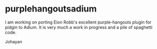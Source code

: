 # purplehangoutsadium

I am working on porting Eion Robb's excellent purple-hangouts plugin for pidgin to Adium.
It is very much a work in progress and a pile of spaghetti code.

Johayan
